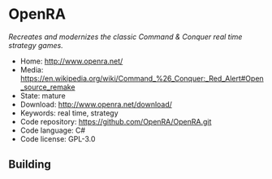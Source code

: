 # OpenRA

_Recreates and modernizes the classic Command & Conquer real time strategy games._

- Home: http://www.openra.net/
- Media: <https://en.wikipedia.org/wiki/Command_%26_Conquer:_Red_Alert#Open_source_remake>
- State: mature
- Download: http://www.openra.net/download/
- Keywords: real time, strategy
- Code repository: https://github.com/OpenRA/OpenRA.git
- Code language: C#
- Code license: GPL-3.0

## Building

